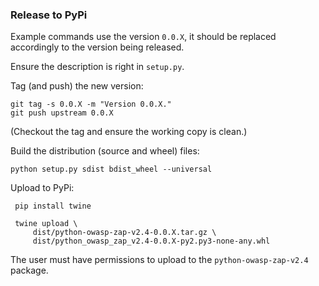### Release to PyPi

Example commands use the version `0.0.X`, it should be replaced accordingly to the version being released.

Ensure the description is right in `setup.py`.

Tag (and push) the new version:

    git tag -s 0.0.X -m "Version 0.0.X."
    git push upstream 0.0.X

(Checkout the tag and ensure the working copy is clean.)

Build the distribution (source and wheel) files:

    python setup.py sdist bdist_wheel --universal

Upload to PyPi:

     pip install twine
     
     twine upload \
         dist/python-owasp-zap-v2.4-0.0.X.tar.gz \
         dist/python_owasp_zap_v2.4-0.0.X-py2.py3-none-any.whl

The user must have permissions to upload to the `python-owasp-zap-v2.4` package.
